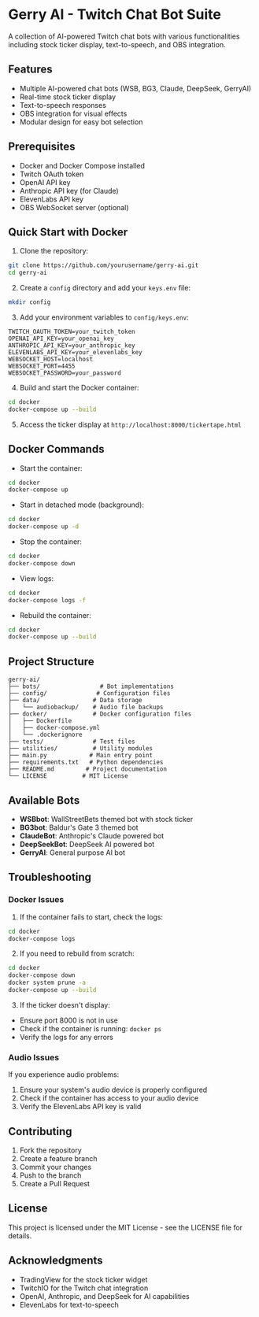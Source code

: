 # Gerry AI - Twitch Chat Bot Suite

A collection of AI-powered Twitch chat bots with various functionalities including stock ticker display, text-to-speech, and OBS integration.

## Features

- Multiple AI-powered chat bots (WSB, BG3, Claude, DeepSeek, GerryAI)
- Real-time stock ticker display
- Text-to-speech responses
- OBS integration for visual effects
- Modular design for easy bot selection

## Prerequisites

- Docker and Docker Compose installed
- Twitch OAuth token
- OpenAI API key
- Anthropic API key (for Claude)
- ElevenLabs API key
- OBS WebSocket server (optional)

## Quick Start with Docker

1. Clone the repository:

```bash
git clone https://github.com/yourusername/gerry-ai.git
cd gerry-ai
```

2. Create a `config` directory and add your `keys.env` file:

```bash
mkdir config
```

3. Add your environment variables to `config/keys.env`:

```env
TWITCH_OAUTH_TOKEN=your_twitch_token
OPENAI_API_KEY=your_openai_key
ANTHROPIC_API_KEY=your_anthropic_key
ELEVENLABS_API_KEY=your_elevenlabs_key
WEBSOCKET_HOST=localhost
WEBSOCKET_PORT=4455
WEBSOCKET_PASSWORD=your_password
```

4. Build and start the Docker container:

```bash
cd docker
docker-compose up --build
```

5. Access the ticker display at `http://localhost:8000/tickertape.html`

## Docker Commands

- Start the container:

```bash
cd docker
docker-compose up
```

- Start in detached mode (background):

```bash
cd docker
docker-compose up -d
```

- Stop the container:

```bash
cd docker
docker-compose down
```

- View logs:

```bash
cd docker
docker-compose logs -f
```

- Rebuild the container:

```bash
cd docker
docker-compose up --build
```

## Project Structure

```
gerry-ai/
├── bots/                 # Bot implementations
├── config/              # Configuration files
├── data/               # Data storage
│   └── audiobackup/    # Audio file backups
├── docker/             # Docker configuration files
│   ├── Dockerfile
│   ├── docker-compose.yml
│   └── .dockerignore
├── tests/              # Test files
├── utilities/          # Utility modules
├── main.py            # Main entry point
├── requirements.txt   # Python dependencies
├── README.md         # Project documentation
└── LICENSE          # MIT License
```

## Available Bots

- **WSBbot**: WallStreetBets themed bot with stock ticker
- **BG3bot**: Baldur's Gate 3 themed bot
- **ClaudeBot**: Anthropic's Claude powered bot
- **DeepSeekBot**: DeepSeek AI powered bot
- **GerryAI**: General purpose AI bot

## Troubleshooting

### Docker Issues

1. If the container fails to start, check the logs:

```bash
cd docker
docker-compose logs
```

2. If you need to rebuild from scratch:

```bash
cd docker
docker-compose down
docker system prune -a
docker-compose up --build
```

3. If the ticker doesn't display:

- Ensure port 8000 is not in use
- Check if the container is running: `docker ps`
- Verify the logs for any errors

### Audio Issues

If you experience audio problems:

1. Ensure your system's audio device is properly configured
2. Check if the container has access to your audio device
3. Verify the ElevenLabs API key is valid

## Contributing

1. Fork the repository
2. Create a feature branch
3. Commit your changes
4. Push to the branch
5. Create a Pull Request

## License

This project is licensed under the MIT License - see the LICENSE file for details.

## Acknowledgments

- TradingView for the stock ticker widget
- TwitchIO for the Twitch chat integration
- OpenAI, Anthropic, and DeepSeek for AI capabilities
- ElevenLabs for text-to-speech
